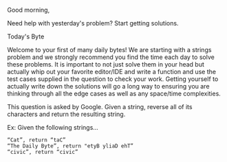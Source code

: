 Good morning,

Need help with yesterday's problem? Start getting solutions.

Today's Byte

Welcome to your first of many daily bytes! We are starting with a strings problem and we strongly recommend you find the time each day to solve these problems. It is important to not just solve them in your head but actually whip out your favorite editor/IDE and write a function and use the test cases supplied in the question to check your work. Getting yourself to actually write down the solutions will go a long way to ensuring you are thinking through all the edge cases as well as any space/time complexities.

This question is asked by Google. Given a string, reverse all of its characters and return the resulting string.

Ex: Given the following strings...

```
“Cat”, return “taC”
“The Daily Byte”, return "etyB yliaD ehT”
“civic”, return “civic”
```
